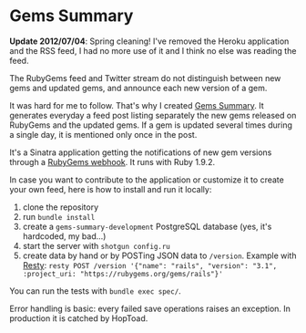Gems Summary
============

**Update 2012/07/04**: Spring cleaning! I've removed the Heroku application and the RSS feed, I had no more use of it and I think no else was reading the feed.

The RubyGems feed and Twitter stream do not distinguish between new gems and updated gems, and announce each new version of a gem.

It was hard for me to follow. That's why I created [Gems Summary](http://gems-summary.heroku.com). It generates everyday a feed post listing separately the new gems released on RubyGems and the updated gems. If a gem is updated several times during a single day, it is mentioned only once in the post.

It's a Sinatra application getting the notifications of new gem versions through a [RubyGems webhook](https://rubygems.org/pages/api_docs#webhook). It runs with Ruby 1.9.2.

In case you want to contribute to the application or customize it to create your own feed, here is how to install and run it locally:

1. clone the repository
2. run `bundle install`
3. create a `gems-summary-development` PostgreSQL database (yes, it's hardcoded, my bad...)
4. start the server with `shotgun config.ru`
5. create data by hand or by POSTing JSON data to `/version`. Example with [Resty](https://github.com/micha/resty): `resty POST /version '{"name": "rails", "version": "3.1", :project_uri: "https://rubygems.org/gems/rails"}'`

You can run the tests with `bundle exec spec/`.

Error handling is basic: every failed save operations raises an exception. In production it is catched by HopToad.
